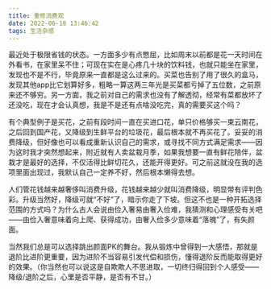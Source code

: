 ```yaml
---
title: 重修消费观
date: 2022-06-18 13:46:42
tags: 生活杂感
---
```


最近处于极限省钱的状态。一方面多少有点憋屈，比如周末以前都是花一天时间在外看书，在家里呆不住；可现在实在是心疼几十块的饮料钱，也就只能坐在家里，发现也不是不行，毕竟原来一直都是这么过来的。买菜也告别了用了很久的盒马，发现其他app比它划算好多，粗略一算这两三年光是买菜都亏掉了五位数，之前原来还不够穷。另一方面，我之前对自己的需求也没有了解透彻，经常有菜都放坏了还没吃，现在才会认真想，我是不是还有点啥没吃完，真的需要买这个吗？

<!-- more -->

有个典型例子是买花，之前有段时间一直在买进口花，单只价格够买一束云南花，之后回到国产花，又降级到生鲜平台的垃圾花，最后根本就不再买花了。妥妥的消费降级，但好像也可以看成重新认识自己的需求，或寻找不同方式满足需求——因为这时我才突然想起来，附近就有人卖盆栽月季，如果我想要一直有鲜花陪伴，盆栽才是最好的选择，不仅活得比鲜切花久，还能开得更好。可之前这就没在我的选项里面出现过，我默认自己一定养不好，然后根本懒得去想。

人们管花钱越来越奢侈叫消费升级，花钱越来越少就叫消费降级，明显带有评判色彩。升级当然好，降级可就“不好”了，暗示你走了下坡。但这不也是一种开拓选择范围的方式吗？为什么古人会说由俭入奢易由奢入俭难，我猜测和心理感受有关吧——由俭入奢意味着向上爬、获得成功，由奢入俭多少意味着“落魄”了，有失颜面。

当然我们总是可以选择跳出颜面PK的舞台。我从锻炼中曾得到一大感悟，那就是退阶比进阶更重要，因为进阶不当容易引发代偿和损伤，懂得退阶反而能取得更好的效果。（你当然也可以说这是自欺欺人不思进取，一切终归得回到个人感受——降级/退阶之后，心里是否平静，是否有不甘。）